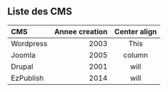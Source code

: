 ## Liste des CMS

|    CMS     | Annee creation | Center align |
|:-----------|---------------:|:------------:|
| Wordpress  | 2003           |     This     |
| Joomla     | 2005           |    column    |
| Drupal     | 2001           |     will     |
| EzPublish  | 2014           |     will     |
